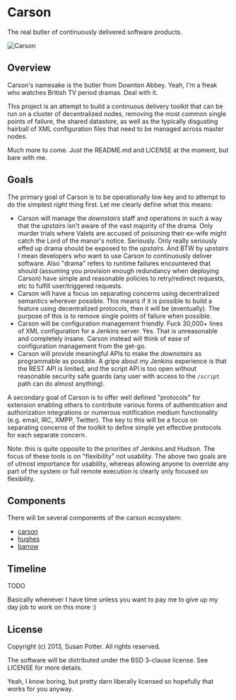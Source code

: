 # Carson

The real butler of continuously delivered software products.

![Carson](http://images3.wikia.nocookie.net/__cb20120906140960/downtonabbey/images/thumb/e/e7/Tn-500_jimcarter.jpg/200px-Tn-500_jimcarter.jpg "Carson rocks your socks off!")

## Overview

Carson's namesake is the butler from Downton Abbey. Yeah, I'm a freak who
watches British TV period dramas. Deal with it.

This project is an attempt to build a continuous delivery toolkit that can
be run on a cluster of decentralized nodes, removing the most common single
points of failure, the shared datastore, as well as the typically disgusting
hairball of XML configuration files that need to be managed across master
nodes.

Much more to come. Just the README.md and LICENSE at the moment, but bare
with me.

## Goals

The primary goal of Carson is to be operationally low key and to attempt to
do the simplest _right_ thing first. Let me clearly define what this means:

* Carson will manage the _downstairs_ staff and operations in such a way that
the _upstairs_ isn't aware of the vast majority of the drama. Only murder
trials where Valets are accused of poisoning their ex-wife might catch the
Lord of the manor's notice. Seriously. Only really seriously effed up drama
should be exposed to the _upstairs_. And BTW by _upstairs_ I mean developers
who want to use Carson to continuously deliver software. Also "drama" refers
to runtime failures encountered that should (assuming you provision enough
redundancy when deploying Carson) have simple and reasonable policies to
retry/redirect requests, etc to fulfill user/triggered requests.
* Carson will have a focus on separating concerns using decentralized
semantics wherever possible. This means if it is possible to build a feature
using decentralized protocols, then it will be (eventually). The purpose of
this is to remove single points of failure when possible.
* Carson will be configuration management friendly. Fuck 30,000+ lines of
XML configuration for a Jenkins server. Yes. That is unreasonable and
completely insane. Carson instead will think of ease of configuration
management from the get-go.
* Carson will provide meaningful APIs to make the _downstairs_ as
programmable as possible. A gripe about my Jenkins experience is that
the REST API is limited, and the script API is too open without reasonable
security safe guards (any user with access to the `/script` path can do
almost anything).

A secondary goal of Carson is to offer well defined "protocols" for
extension enabling others to contribute various forms of authentication and
authorization integrations or numerous notification medium functionality
(e.g. email, IRC, XMPP, Twitter). The key to this will be a focus on
separating concerns of the toolkit to define simple yet effective protocols
for each separate concern.

Note: this is quite opposite to the priorities of Jenkins and Hudson. The
focus of these tools is on "flexibility" not usability. The above two goals
are of utmost importance for usability, whereas allowing anyone to override
any part of the system or full remote execution is clearly only focused on
flexibility.

## Components

There will be several components of the carson ecosystem:
* [carson](https://github.com/mbbx6spp/carson/tree/master/apps/carson "The core")
* [hughes](https://github.com/mbbx6spp/carson/tree/master/apps/hughes "The housekeeping")
* [barrow](https://github.com/mbbx6spp/carson/tree/master/apps/barrow "The web view")

## Timeline

TODO

Basically whenever I have time unless you want to pay me to give up my day
job to work on this more :)

## License

Copyright (c) 2013, Susan Potter. All rights reserved.

The software will be distributed under the BSD 3-clause license. See LICENSE
for more details.

Yeah, I know boring, but pretty darn liberally licensed so hopefully that
works for you anyway.

